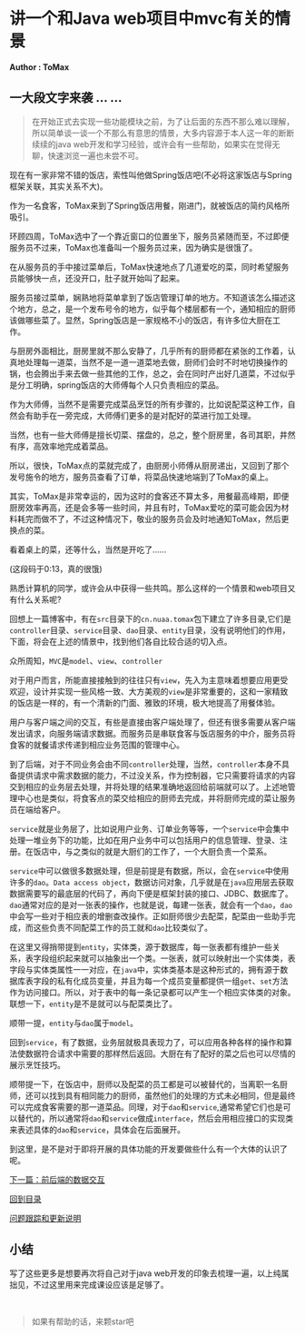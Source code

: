 # 讲一个和Java web项目中mvc有关的情景
**Author : ToMax**


## **一大段文字来袭 ... ...**

> 在开始正式去实现一些功能模块之前，为了让后面的东西不那么难以理解，所以简单谈一谈一个不那么有意思的情景，大多内容源于本人这一年的断断续续的java web开发和学习经验，或许会有一些帮助，如果实在觉得无聊，快速浏览一遍也未尝不可。

现在有一家非常不错的饭店，索性叫他做Spring饭店吧(不必将这家饭店与Spring框架关联，其实关系不大)。

作为一名食客，ToMax来到了Spring饭店用餐，刚进门，就被饭店的简约风格所吸引。

环顾四周，ToMax选中了一个靠近窗口的位置坐下，服务员紧随而至，不过即便服务员不过来，ToMax也准备叫一个服务员过来，因为确实是很饿了。

在从服务员的手中接过菜单后，ToMax快速地点了几道爱吃的菜，同时希望服务员能够快一点，还没开口，肚子就开始叫了起来。

服务员接过菜单，娴熟地将菜单拿到了饭店管理订单的地方。不知道该怎么描述这个地方，总之，是一个发布号令的地方，似乎每个楼层都有一个，通知相应的厨师该做哪些菜了。显然，Spring饭店是一家规格不小的饭店，有许多位大厨在工作。

与厨房外面相比，厨房里就不那么安静了，几乎所有的厨师都在紧张的工作着，认真地处理每一道菜，当然不是一道一道菜地去做，厨师们会时不时地切换操作的锅，也会腾出手来去做一些其他的工作，总之，会在同时产出好几道菜，不过似乎是分工明确，spring饭店的大师傅每个人只负责相应的菜品。

作为大师傅，当然不是需要完成菜品烹饪的所有步骤的，比如说配菜这种工作，自然会有助手在一旁完成，大师傅们更多的是对配好的菜进行加工处理。

当然，也有一些大师傅是擅长切菜、摆盘的，总之，整个厨房里，各司其职，井然有序，高效率地完成着菜品。

所以，很快，ToMax点的菜就完成了，由厨房小师傅从厨房递出，又回到了那个发号施令的地方，服务员查看了订单，将菜品快速地端到了ToMax的桌上。

其实，ToMax是非常幸运的，因为这时的食客还不算太多，用餐最高峰期，即便厨房效率再高，还是会多等一些时间，并且有时，ToMax爱吃的菜可能会因为材料耗完而做不了，不过这种情况下，敬业的服务员会及时地通知ToMax，然后更换点的菜。

看着桌上的菜，还等什么，当然是开吃了......

(这段码于0:13，真的很饿)

熟悉计算机的同学，或许会从中获得一些共鸣。那么这样的一个情景和web项目又有什么关系呢?

回想上一篇博客中，有在`src`目录下的`cn.nuaa.tomax`包下建立了许多目录,它们是`controller`目录、`service`目录、`dao`目录、`entity`目录，没有说明他们的作用，下面，将会在上述的情景中，找到他们各自比较合适的切入点。

众所周知，`MVC`是`model`、`view`、`controller`

对于用户而言，所能直接接触到的往往只有`view`，先入为主意味着想要应用更受欢迎，设计并实现一些风格一致、大方美观的`view`是非常重要的，这和一家精致的饭店是一样的，有一个清新的门面、雅致的环境，极大地提高了用餐体验。

用户与客户端之间的交互，有些是直接由客户端处理了，但还有很多需要从客户端发出请求，向服务端请求数据。而服务员是串联食客与饭店服务的中介，服务员将食客的就餐请求传递到相应业务范围的管理中心。

到了后端，对于不同业务会由不同`controller`处理，当然，`controller`本身不具备提供请求中需求数据的能力，不过没关系，作为控制器，它只需要将请求的内容交到相应的业务层去处理，并将处理的结果准确地返回给前端就可以了。上述地管理中心也是类似，将食客点的菜交给相应的厨师去完成，并将厨师完成的菜让服务员在端给客户。

`service`就是业务层了，比如说用户业务、订单业务等等，一个`service`中会集中处理一堆业务下的功能，比如在用户业务中可以包括用户的信息管理、登录、注册。在饭店中，与之类似的就是大厨们的工作了，一个大厨负责一个菜系。

`service`中可以做很多数据处理，但是前提是有数据，所以，会在`service`中使用许多的`dao`。`Data access object`，数据访问对象，几乎就是在`java`应用层去获取数据需要写的最底层的代码了，再向下便是框架封装的接口、JDBC、数据库了。`dao`通常对应的是对一张表的操作，也就是说，每建一张表，就会有一个`dao`，`dao`中会写一些对于相应表的增删查改操作。正如厨师很少去配菜，配菜由一些助手完成，而这些负责不同配菜工作的员工就和`dao`比较类似了。

在这里又得捎带提到`entity`，实体类，源于数据库，每一张表都有维护一些关系，表字段组织起来就可以抽象出一个类。一张表，就可以映射出一个实体类，表字段与实体类属性一一对应，在`java`中，实体类基本是这种形式的，拥有源于数据库表字段的私有化成员变量，并且为每一个成员变量都提供一组`get`、`set`方法作为访问接口。所以，对于表中的每一条记录都可以产生一个相应实体类的对象。联想一下，`entity`是不是就可以与配菜类比了。

顺带一提，`entity`与`dao`属于`model`。

回到`service`，有了数据，业务层就极具表现力了，可以应用各种各样的操作和算法使数据符合请求中需要的那样然后返回。大厨在有了配好的菜之后也可以尽情的展示烹饪技巧。

顺带提一下，在饭店中，厨师以及配菜的员工都是可以被替代的，当离职一名厨师，还可以找到具有相同能力的厨师，虽然他们的处理的方式未必相同，但是最终可以完成食客需要的那一道菜品。同理，对于`dao`和`service`,通常希望它们也是可以替代的，所以通常将`dao`和`service`做成`interface`，然后会用相应接口的实现类来表述具体的`dao`和`service`，具体会在后面展开。

到这里，是不是对于即将开展的具体功能的开发要做些什么有一个大体的认识了呢。

[下一篇：前后端的数据交互](https://github.com/XingToMax/DesignPatternDemo/blob/master/blogs/%E5%89%8D%E5%90%8E%E7%AB%AF%E6%95%B0%E6%8D%AE%E4%BA%A4%E4%BA%92.md)

[回到目录](https://github.com/XingToMax/DesignPatternDemo/tree/master/blogs)

[问题跟踪和更新说明](https://github.com/XingToMax/DesignPatternDemo/blob/master/blogs/%E9%97%AE%E9%A2%98%E8%B7%9F%E8%B8%AA%E5%92%8C%E6%9B%B4%E6%96%B0%E8%AF%B4%E6%98%8E.md)

## **小结**

写了这些更多是想要再次将自己对于java web开发的印象去梳理一遍，以上纯属拙见，不过这里用来完成课设应该是足够了。

<br>

> 如果有帮助的话，来颗star吧


